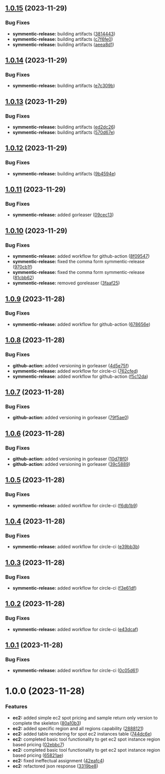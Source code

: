 ## [1.0.15](https://github.com/ahsan-n/aws-cost/compare/v1.0.14...v1.0.15) (2023-11-29)


### Bug Fixes

* **symmentic-release:** building artifacts ([3814443](https://github.com/ahsan-n/aws-cost/commit/3814443800a1f02bf3053963e41af0f18638ff31))
* **symmentic-release:** building artifacts ([c7f6fe0](https://github.com/ahsan-n/aws-cost/commit/c7f6fe09097dcad4d91de5ce1048f077c2413db4))
* **symmentic-release:** building artifacts ([aeea8d1](https://github.com/ahsan-n/aws-cost/commit/aeea8d1908f80691673035a64365ee61fc9e23b9))

## [1.0.14](https://github.com/ahsan-n/aws-cost/compare/v1.0.13...v1.0.14) (2023-11-29)


### Bug Fixes

* **symmentic-release:** building artifacts ([e7c309b](https://github.com/ahsan-n/aws-cost/commit/e7c309be6c66a4b2404168f74c8aad899b0d3882))

## [1.0.13](https://github.com/ahsan-n/aws-cost/compare/v1.0.12...v1.0.13) (2023-11-29)


### Bug Fixes

* **symmentic-release:** building artifacts ([ed2dc26](https://github.com/ahsan-n/aws-cost/commit/ed2dc266d6efba82d7092af09ef356d6e222b9ef))
* **symmentic-release:** building artifacts ([570d67e](https://github.com/ahsan-n/aws-cost/commit/570d67e019f7b02756938f82b0a4671899b335dc))

## [1.0.12](https://github.com/ahsan-n/aws-cost/compare/v1.0.11...v1.0.12) (2023-11-29)


### Bug Fixes

* **symmentic-release:** building artifacts ([9b4594e](https://github.com/ahsan-n/aws-cost/commit/9b4594ef6277fd41883457cbd2a26d39f047d580))

## [1.0.11](https://github.com/ahsan-n/aws-cost/compare/v1.0.10...v1.0.11) (2023-11-29)


### Bug Fixes

* **symmentic-release:** added gorleaser ([09cec13](https://github.com/ahsan-n/aws-cost/commit/09cec13670edcee228488bd219c51a840d93a37e))

## [1.0.10](https://github.com/ahsan-n/aws-cost/compare/v1.0.9...v1.0.10) (2023-11-29)


### Bug Fixes

* **symmentic-release:** added workflow for github-action ([8f09547](https://github.com/ahsan-n/aws-cost/commit/8f095478d53ee988f60e4eb25c7bef576148a582))
* **symmentic-release:** fixed the comma form symmentic-release ([970cb1f](https://github.com/ahsan-n/aws-cost/commit/970cb1f2736f8412b883db88d7e3685477b5f0b9))
* **symmentic-release:** fixed the comma form symmentic-release ([81cbb62](https://github.com/ahsan-n/aws-cost/commit/81cbb627ba28fc3b241232ff7260cdd4db196fcc))
* **symmentic-release:** removed goreleaser ([3faaf25](https://github.com/ahsan-n/aws-cost/commit/3faaf251f599a0c0fcc8d76a77fc2027aa1b2305))

## [1.0.9](https://github.com/ahsan-n/aws-cost/compare/v1.0.8...v1.0.9) (2023-11-28)


### Bug Fixes

* **symmentic-release:** added workflow for github-action ([678656e](https://github.com/ahsan-n/aws-cost/commit/678656eace44c2caff3f78f4d45ac92727f19ca4))

## [1.0.8](https://github.com/ahsan-n/aws-cost/compare/v1.0.7...v1.0.8) (2023-11-28)


### Bug Fixes

* **github-action:** added versioning in gorleaser ([4d5e75f](https://github.com/ahsan-n/aws-cost/commit/4d5e75f9938f260c71b1f178fd4c37c98d1eb9d6))
* **symmentic-release:** added workflow for circle-ci ([762cfed](https://github.com/ahsan-n/aws-cost/commit/762cfed42e1b4a50f9a5b184a198e86a3f576cfe))
* **symmentic-release:** added workflow for github-action ([f5c12da](https://github.com/ahsan-n/aws-cost/commit/f5c12da144c575781d1252a11b89a032d23de66f))

## [1.0.7](https://github.com/ahsan-n/aws-cost/compare/v1.0.6...v1.0.7) (2023-11-28)


### Bug Fixes

* **github-action:** added versioning in gorleaser ([79f5ae0](https://github.com/ahsan-n/aws-cost/commit/79f5ae003c17ee7cd168c2c43b7d448e786e75eb))

## [1.0.6](https://github.com/ahsan-n/aws-cost/compare/v1.0.5...v1.0.6) (2023-11-28)


### Bug Fixes

* **github-action:** added versioning in gorleaser ([10d78f0](https://github.com/ahsan-n/aws-cost/commit/10d78f01f6c3279ae9f34e95447105494fc96bee))
* **github-action:** added versioning in gorleaser ([39c5889](https://github.com/ahsan-n/aws-cost/commit/39c5889212ff62f5b57bb37c878138fdb5d69371))

## [1.0.5](https://github.com/ahsan-n/aws-cost/compare/v1.0.4...v1.0.5) (2023-11-28)


### Bug Fixes

* **symmentic-release:** added workflow for circle-ci ([f6db1b9](https://github.com/ahsan-n/aws-cost/commit/f6db1b9d2409c843ddda4ecdbd054d4af678dd34))

## [1.0.4](https://github.com/ahsan-n/aws-cost/compare/v1.0.3...v1.0.4) (2023-11-28)


### Bug Fixes

* **symmentic-release:** added workflow for circle-ci ([e39bb3b](https://github.com/ahsan-n/aws-cost/commit/e39bb3b2c9463fb7079dd8aee49b95b2451afdbd))

## [1.0.3](https://github.com/ahsan-n/aws-cost/compare/v1.0.2...v1.0.3) (2023-11-28)


### Bug Fixes

* **symmentic-release:** added workflow for circle-ci ([f3e61df](https://github.com/ahsan-n/aws-cost/commit/f3e61df4a963413af987bd2a304b9b1fbadcabf3))

## [1.0.2](https://github.com/ahsan-n/aws-cost/compare/v1.0.1...v1.0.2) (2023-11-28)


### Bug Fixes

* **symmentic-release:** added workflow for circle-ci ([e43dcaf](https://github.com/ahsan-n/aws-cost/commit/e43dcaf5ef99123a3b367e2d3f762d331c0e1d63))

## [1.0.1](https://github.com/ahsan-n/aws-cost/compare/v1.0.0...v1.0.1) (2023-11-28)


### Bug Fixes

* **symmentic-release:** added workflow for circle-ci ([0c05d61](https://github.com/ahsan-n/aws-cost/commit/0c05d613e913d94cababcd59bdf164d7b8061971))

# 1.0.0 (2023-11-28)


### Features

* **ec2:** added simple ec2 spot pricing and sample return only version to complete the skeleton ([80a10b3](https://github.com/ahsan-n/aws-cost/commit/80a10b3fa6108853861d49ac8d510396be355cbc))
* **ec2:** added specific region and all regions capability ([2888121](https://github.com/ahsan-n/aws-cost/commit/28881218ce92000414220fff8cf84f3206e9517d))
* **ec2:** added table rendering for spot ec2 instances table ([744dc6e](https://github.com/ahsan-n/aws-cost/commit/744dc6ebb0e4a427bf345596b3101d59b240a290))
* **ec2:** completed basic tool functionality to get ec2 spot instance region based pricing ([02ebbc7](https://github.com/ahsan-n/aws-cost/commit/02ebbc7ec3f286395b875ef428931298a6aea144))
* **ec2:** completed basic tool functionality to get ec2 spot instance region based pricing ([65821ae](https://github.com/ahsan-n/aws-cost/commit/65821ae0864658c190a7b04666160034aca41638))
* **ec2:** fixed ineffectual assignment ([42eafc4](https://github.com/ahsan-n/aws-cost/commit/42eafc49c53deb0a45601ceb4791afe2e8d29e12))
* **ec2:** refactored json response ([3319be8](https://github.com/ahsan-n/aws-cost/commit/3319be8392886da840769a49a1352a949fe4ce7d))

